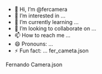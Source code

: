- 👋 Hi, I’m @fercamera
- 👀 I’m interested in ...
- 🌱 I’m currently learning ...
- 💞️ I’m looking to collaborate on ...
- 📫 How to reach me ...
- 😄 Pronouns: ...
- ⚡ Fun fact: ...
fer_cameta.json
<!---
fercamera/fercamera is a ✨ special ✨ repository because its `README.md` (this file) appears on your GitHub profile.
You can click the Preview link to take a look at your changes.
--->
Fernando Camera.json
